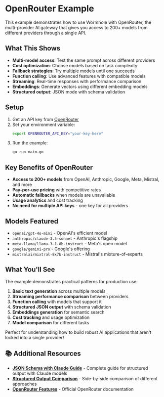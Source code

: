 # OpenRouter Example

This example demonstrates how to use Wormhole with OpenRouter, the multi-provider AI gateway that gives you access to 200+ models from different providers through a single API.

## What This Shows

- **Multi-model access**: Test the same prompt across different providers
- **Cost optimization**: Choose models based on task complexity
- **Fallback strategies**: Try multiple models until one succeeds
- **Function calling**: Use advanced features with compatible models
- **Streaming**: Real-time responses with performance comparison
- **Embeddings**: Generate vectors using different embedding models
- **Structured output**: JSON mode with schema validation

## Setup

1. Get an API key from [OpenRouter](https://openrouter.ai/)
2. Set your environment variable:
   ```bash
   export OPENROUTER_API_KEY="your-key-here"
   ```
3. Run the example:
   ```bash
   go run main.go
   ```

## Key Benefits of OpenRouter

- **Access to 200+ models** from OpenAI, Anthropic, Google, Meta, Mistral, and more
- **Pay-per-use pricing** with competitive rates
- **Automatic fallbacks** when models are unavailable
- **Usage analytics** and cost tracking
- **No need for multiple API keys** - one key for all providers

## Models Featured

- `openai/gpt-4o-mini` - OpenAI's efficient model
- `anthropic/claude-3.5-sonnet` - Anthropic's flagship
- `meta-llama/llama-3.1-8b-instruct` - Meta's open model
- `google/gemini-pro` - Google's offering
- `mistralai/mixtral-8x7b-instruct` - Mistral's mixture-of-experts

## What You'll See

The example demonstrates practical patterns for production use:

1. **Basic text generation** across multiple models
2. **Streaming performance comparison** between providers
3. **Function calling** with models that support it
4. **Structured JSON output** with schema validation
5. **Embeddings generation** for semantic search
6. **Cost tracking** and usage optimization
7. **Model comparison** for different tasks

Perfect for understanding how to build robust AI applications that aren't locked into a single provider!

## 📚 Additional Resources

- **[JSON Schema with Claude Guide](../../docs/OPENROUTER_CLAUDE_JSON_SCHEMA.md)** - Complete guide for structured output with Claude models
- **[Structured Output Comparison](../openrouter_structured_comparison.go)** - Side-by-side comparison of different approaches
- **[OpenRouter Features](https://openrouter.ai/docs/features)** - Official OpenRouter documentation